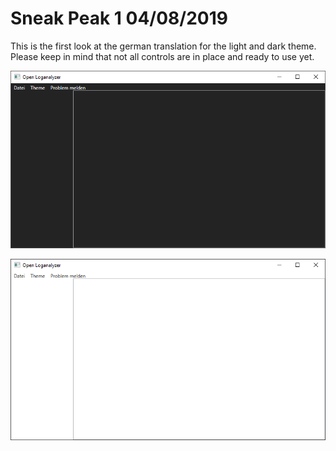 # Sneak Peak 1 04/08/2019

This is the first look at the german translation for the light and dark theme. Please keep in mind that not all controls are in place and ready to use yet.



[![DarkImage]]()

[![LightImage]]()



[DarkImage]:../../Images/DarkSneakPeak1.png

[LightImage]:../../Images/LightSneakPeak1.png
